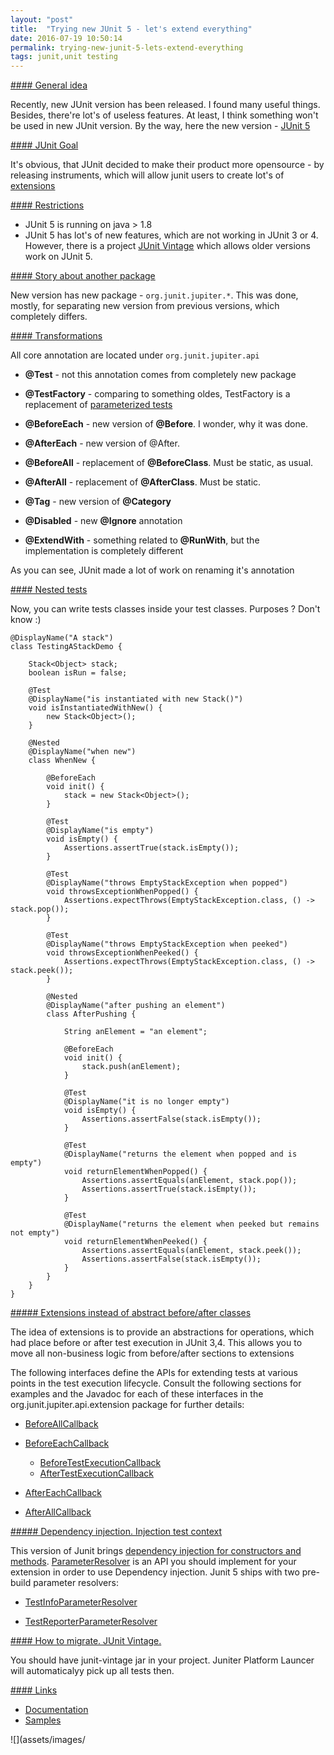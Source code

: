 ```yaml
---
layout: "post"
title:  "Trying new JUnit 5 - let's extend everything"
date: 2016-07-19 10:50:14
permalink: trying-new-junit-5-lets-extend-everything
tags: junit,unit testing
---
```



<a href="#generalidea" name="generalidea">
#### General idea
</a>

Recently, new JUnit version has been released. I found many useful things. Besides, there're lot's of useless features. At least, I think something won't be used in new JUnit version. By the way, here the new version - [JUnit 5](http://junit.org/junit5/)

<a href="#goal" name="goal">
#### JUnit Goal
</a>

It's obvious, that JUnit decided to make their product more opensource - by releasing instruments, which will allow junit users to create lot's of [extensions](#extensions) 

<a href="#restrictions" name="restictions">
#### Restrictions
</a>

* JUnit 5 is running on java > 1.8
* JUnit 5 has lot's of new features, which are not working in JUnit 3 or 4. However, there is a project [JUnit Vintage](#howtomigrate) which allows older versions work on JUnit 5.

<a href="#storyaboutanotherpackage" name="storyaboutanotherpackage">
#### Story about another package
</a>

New version has new package - `org.junit.jupiter.*`. This was done, mostly, for separating new version from previous versions, which completely differs.

<a href="#transormations" name="transformations">
#### Transformations
</a>

All core annotation are located under `org.junit.jupiter.api` 

* **@Test** - not this annotation comes from completely new package

* **@TestFactory** - comparing to something oldes, TestFactory is a replacement of [parameterized tests](https://github.com/junit-team/junit4/wiki/parameterized-tests)

* **@BeforeEach** - new version of **@Before**. I wonder, why it was done.

* **@AfterEach** - new version of @After.

* **@BeforeAll** - replacement of **@BeforeClass**. Must be static, as usual.

* **@AfterAll** - replacement of **@AfterClass**. Must be static.

* **@Tag** - new version of **@Category**

* **@Disabled** - new **@Ignore** annotation

* **@ExtendWith** - something related to **@RunWith**, but the implementation is completely different

As you can see, JUnit made a lot of work on renaming it's annotation

<a href="#nesting" name="nesting">
#### Nested tests
</a>

Now, you can write tests classes inside your test classes. Purposes ? Don't know :)

```
@DisplayName("A stack")
class TestingAStackDemo {

    Stack<Object> stack;
    boolean isRun = false;

    @Test
    @DisplayName("is instantiated with new Stack()")
    void isInstantiatedWithNew() {
        new Stack<Object>();
    }

    @Nested
    @DisplayName("when new")
    class WhenNew {

        @BeforeEach
        void init() {
            stack = new Stack<Object>();
        }

        @Test
        @DisplayName("is empty")
        void isEmpty() {
            Assertions.assertTrue(stack.isEmpty());
        }

        @Test
        @DisplayName("throws EmptyStackException when popped")
        void throwsExceptionWhenPopped() {
            Assertions.expectThrows(EmptyStackException.class, () -> stack.pop());
        }

        @Test
        @DisplayName("throws EmptyStackException when peeked")
        void throwsExceptionWhenPeeked() {
            Assertions.expectThrows(EmptyStackException.class, () -> stack.peek());
        }

        @Nested
        @DisplayName("after pushing an element")
        class AfterPushing {

            String anElement = "an element";

            @BeforeEach
            void init() {
                stack.push(anElement);
            }

            @Test
            @DisplayName("it is no longer empty")
            void isEmpty() {
                Assertions.assertFalse(stack.isEmpty());
            }

            @Test
            @DisplayName("returns the element when popped and is empty")
            void returnElementWhenPopped() {
                Assertions.assertEquals(anElement, stack.pop());
                Assertions.assertTrue(stack.isEmpty());
            }

            @Test
            @DisplayName("returns the element when peeked but remains not empty")
            void returnElementWhenPeeked() {
                Assertions.assertEquals(anElement, stack.peek());
                Assertions.assertFalse(stack.isEmpty());
            }
        }
    }
}
```

<a href="#extensions" name="extensions">
##### Extensions instead of abstract before/after classes
</a>

The idea of extensions is to provide an abstractions for operations, which had place before or after test execution in JUnit 3,4. This allows you to move all non-business logic from before/after sections to extensions


The following interfaces define the APIs for extending tests at various points in the test execution lifecycle. Consult the following sections for examples and the Javadoc for each of these interfaces in the org.junit.jupiter.api.extension package for further details:

* [BeforeAllCallback](http://junit.org/junit5/docs/current/api/org/junit/jupiter/api/extension/BeforeAllCallback.html)

* [BeforeEachCallback](http://junit.org/junit5/docs/current/api/org/junit/jupiter/api/extension/BeforeEachCallback.html)
    
    * [BeforeTestExecutionCallback](http://junit.org/junit5/docs/current/api/org/junit/jupiter/api/extension/BeforeTestExecutionCallback.html)
    * [AfterTestExecutionCallback](http://junit.org/junit5/docs/current/api/org/junit/jupiter/api/extension/AfterTestExecutionCallback.html)

* [AfterEachCallback](http://junit.org/junit5/docs/current/api/org/junit/jupiter/api/extension/AfterEachCallback.html)

* [AfterAllCallback](http://junit.org/junit5/docs/current/api/org/junit/jupiter/api/extension/AfterAllCallback.html)

<a href="#di" name="di">
##### Dependency injection. Injection test context
</a>

This version of Junit brings [dependency injection for constructors and methods](http://junit.org/junit5/docs/current/user-guide/#writing-tests-dependency-injection). [ParameterResolver](http://junit.org/junit5/docs/current/api/org/junit/jupiter/api/extension/ParameterResolver.html) is an API you should implement for your extension in order to use Dependency injection. Junit 5 ships with two pre-build parameter resolvers:

* [TestInfoParameterResolver](https://github.com/junit-team/junit5/blob/r5.0.0-M2/junit-jupiter-engine/src/main/java/org/junit/jupiter/engine/extension/TestInfoParameterResolver.java)

* [TestReporterParameterResolver](https://github.com/junit-team/junit5/blob/r5.0.0-M2/junit-jupiter-engine/src/main/java/org/junit/jupiter/engine/extension/TestReporterParameterResolver.java)

<a href="#howtomigrate" name="howtomigrate">
#### How to migrate. JUnit Vintage.
</a>

You should have junit-vintage jar in your project. Juniter Platform Launcer will automaticalyy pick up all tests then.

<a href="#links" name="links">
#### Links
</a>

* [Documentation](http://junit.org/junit5/docs/current/user-guide/)
* [Samples](https://github.com/junit-team/junit5-samples)

![](assets/images/![]()